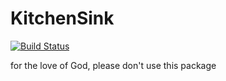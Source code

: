 # KitchenSink

[![Build Status](https://github.com/AbbyFraenkel/KitchenSink.jl/actions/workflows/CI.yml/badge.svg?branch=master)](https://github.com/AbbyFraenkel/KitchenSink.jl/actions/workflows/CI.yml?query=branch%3Amaster)

for the love of God, please don't use this package
